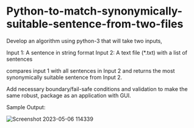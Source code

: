 # Python-to-match-synonymically-suitable-sentence-from-two-files
Develop an algorithm using python-3 that will take two inputs,

Input 1: A sentence in string format
Input 2: A text file (*.txt) with a list of sentences

compares input 1 with all sentences in Input 2 and returns the most synonymically suitable sentence from Input 2.

Add necessary boundary/fail-safe conditions and validation to make the same robust, package as an application with GUI.


Sample Output:


![Screenshot 2023-05-06 114339](https://user-images.githubusercontent.com/32511479/236605842-545853c0-c534-4053-9944-f7bafcfed771.png)





